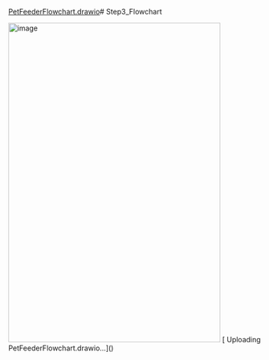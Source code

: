 [PetFeederFlowchart.drawio](https://github.com/user-attachments/files/21820641/PetFeederFlowchart.drawio)# Step3_Flowchart

<img width="422" height="636" alt="image" src="https://github.com/user-attachments/assets/b9fc5e3c-1a52-4c64-8851-d6d93cc9740f" />
[<mxfile host="app.diagrams.net" agent="Mozilla/5.0 (Macintosh; Intel Mac OS X 10_15_7) AppleWebKit/537.36 (KHTML, like Gecko) Chrome/139.0.0.0 Safari/537.36" version="28.1.0">
  <diagram name="Page-1" id="yYzGTbN9yNe7kIP0_YxP">
    <mxGraphModel dx="946" dy="610" grid="1" gridSize="10" guides="1" tooltips="1" connect="1" arrows="1" fold="1" page="1" pageScale="1" pageWidth="827" pageHeight="1169" math="0" shadow="0">
      <root>
        <mxCell id="0" />
        <mxCell id="1" parent="0" />
        <mxCell id="5iD_YcGHnu7gFCSjVhSL-74" style="edgeStyle=orthogonalEdgeStyle;rounded=0;orthogonalLoop=1;jettySize=auto;html=1;entryX=0.5;entryY=0;entryDx=0;entryDy=0;" parent="1" source="5iD_YcGHnu7gFCSjVhSL-1" target="5iD_YcGHnu7gFCSjVhSL-73" edge="1">
          <mxGeometry relative="1" as="geometry" />
        </mxCell>
        <mxCell id="5iD_YcGHnu7gFCSjVhSL-1" value="Start" style="rounded=1;whiteSpace=wrap;html=1;fillColor=#d5e8d4;strokeColor=#82b366;" parent="1" vertex="1">
          <mxGeometry x="354" y="60" width="120" height="60" as="geometry" />
        </mxCell>
        <mxCell id="5iD_YcGHnu7gFCSjVhSL-43" style="edgeStyle=orthogonalEdgeStyle;rounded=0;orthogonalLoop=1;jettySize=auto;html=1;entryX=0.5;entryY=0;entryDx=0;entryDy=0;" parent="1" source="5iD_YcGHnu7gFCSjVhSL-40" target="5iD_YcGHnu7gFCSjVhSL-41" edge="1">
          <mxGeometry relative="1" as="geometry" />
        </mxCell>
        <mxCell id="5iD_YcGHnu7gFCSjVhSL-40" value="Check current time within real time clock" style="rounded=0;whiteSpace=wrap;html=1;fillColor=#dae8fc;strokeColor=#6c8ebf;" parent="1" vertex="1">
          <mxGeometry x="354" y="180" width="120" height="60" as="geometry" />
        </mxCell>
        <mxCell id="5iD_YcGHnu7gFCSjVhSL-45" style="edgeStyle=orthogonalEdgeStyle;rounded=0;orthogonalLoop=1;jettySize=auto;html=1;entryX=0.5;entryY=0;entryDx=0;entryDy=0;" parent="1" source="5iD_YcGHnu7gFCSjVhSL-41" target="5iD_YcGHnu7gFCSjVhSL-44" edge="1">
          <mxGeometry relative="1" as="geometry" />
        </mxCell>
        <mxCell id="5iD_YcGHnu7gFCSjVhSL-41" value="Is it 8am or 6pm?" style="rhombus;whiteSpace=wrap;html=1;fillColor=#ffe6cc;strokeColor=#d79b00;" parent="1" vertex="1">
          <mxGeometry x="351" y="290" width="126" height="80" as="geometry" />
        </mxCell>
        <mxCell id="5iD_YcGHnu7gFCSjVhSL-47" style="edgeStyle=orthogonalEdgeStyle;rounded=0;orthogonalLoop=1;jettySize=auto;html=1;entryX=0.5;entryY=0;entryDx=0;entryDy=0;" parent="1" source="5iD_YcGHnu7gFCSjVhSL-44" target="5iD_YcGHnu7gFCSjVhSL-46" edge="1">
          <mxGeometry relative="1" as="geometry" />
        </mxCell>
        <mxCell id="5iD_YcGHnu7gFCSjVhSL-44" value="Rotate motor to dispense food" style="rounded=0;whiteSpace=wrap;html=1;fillColor=#dae8fc;strokeColor=#6c8ebf;" parent="1" vertex="1">
          <mxGeometry x="354" y="440" width="120" height="60" as="geometry" />
        </mxCell>
        <mxCell id="5iD_YcGHnu7gFCSjVhSL-84" style="edgeStyle=orthogonalEdgeStyle;rounded=0;orthogonalLoop=1;jettySize=auto;html=1;entryX=0;entryY=0.5;entryDx=0;entryDy=0;" parent="1" source="5iD_YcGHnu7gFCSjVhSL-46" target="5iD_YcGHnu7gFCSjVhSL-82" edge="1">
          <mxGeometry relative="1" as="geometry" />
        </mxCell>
        <mxCell id="5iD_YcGHnu7gFCSjVhSL-121" style="edgeStyle=orthogonalEdgeStyle;rounded=0;orthogonalLoop=1;jettySize=auto;html=1;entryX=0.5;entryY=0;entryDx=0;entryDy=0;" parent="1" source="5iD_YcGHnu7gFCSjVhSL-46" target="5iD_YcGHnu7gFCSjVhSL-120" edge="1">
          <mxGeometry relative="1" as="geometry" />
        </mxCell>
        <mxCell id="5iD_YcGHnu7gFCSjVhSL-46" value="Has bowl weight increased?" style="rhombus;whiteSpace=wrap;html=1;fillColor=#ffe6cc;strokeColor=#d79b00;" parent="1" vertex="1">
          <mxGeometry x="342" y="570" width="144" height="80" as="geometry" />
        </mxCell>
        <mxCell id="5iD_YcGHnu7gFCSjVhSL-53" value="Yes" style="text;html=1;align=center;verticalAlign=middle;whiteSpace=wrap;rounded=0;" parent="1" vertex="1">
          <mxGeometry x="370" y="390" width="60" height="30" as="geometry" />
        </mxCell>
        <mxCell id="5iD_YcGHnu7gFCSjVhSL-54" value="No" style="text;html=1;align=center;verticalAlign=middle;whiteSpace=wrap;rounded=0;" parent="1" vertex="1">
          <mxGeometry x="477" y="300" width="60" height="30" as="geometry" />
        </mxCell>
        <mxCell id="5iD_YcGHnu7gFCSjVhSL-60" style="edgeStyle=orthogonalEdgeStyle;rounded=0;orthogonalLoop=1;jettySize=auto;html=1;entryX=0.5;entryY=0;entryDx=0;entryDy=0;" parent="1" source="5iD_YcGHnu7gFCSjVhSL-55" edge="1">
          <mxGeometry relative="1" as="geometry">
            <mxPoint x="414" y="850" as="targetPoint" />
          </mxGeometry>
        </mxCell>
        <mxCell id="5iD_YcGHnu7gFCSjVhSL-55" value="Record bowl weight" style="rounded=0;whiteSpace=wrap;html=1;fillColor=#dae8fc;strokeColor=#6c8ebf;" parent="1" vertex="1">
          <mxGeometry x="354" y="720" width="120" height="60" as="geometry" />
        </mxCell>
        <mxCell id="5iD_YcGHnu7gFCSjVhSL-67" style="edgeStyle=orthogonalEdgeStyle;rounded=0;orthogonalLoop=1;jettySize=auto;html=1;entryX=0.5;entryY=0;entryDx=0;entryDy=0;" parent="1" source="5iD_YcGHnu7gFCSjVhSL-64" target="5iD_YcGHnu7gFCSjVhSL-66" edge="1">
          <mxGeometry relative="1" as="geometry" />
        </mxCell>
        <mxCell id="5iD_YcGHnu7gFCSjVhSL-133" style="edgeStyle=orthogonalEdgeStyle;rounded=0;orthogonalLoop=1;jettySize=auto;html=1;entryX=1;entryY=0.5;entryDx=0;entryDy=0;" parent="1" source="5iD_YcGHnu7gFCSjVhSL-64" target="5iD_YcGHnu7gFCSjVhSL-132" edge="1">
          <mxGeometry relative="1" as="geometry" />
        </mxCell>
        <mxCell id="5iD_YcGHnu7gFCSjVhSL-64" value="Is the recorded weight correct to the desired weight limit?" style="rhombus;whiteSpace=wrap;html=1;fillColor=#ffe6cc;strokeColor=#d79b00;" parent="1" vertex="1">
          <mxGeometry x="342.75" y="850" width="142.5" height="110" as="geometry" />
        </mxCell>
        <mxCell id="5iD_YcGHnu7gFCSjVhSL-69" style="edgeStyle=orthogonalEdgeStyle;rounded=0;orthogonalLoop=1;jettySize=auto;html=1;entryX=0.5;entryY=0;entryDx=0;entryDy=0;" parent="1" source="5iD_YcGHnu7gFCSjVhSL-66" target="5iD_YcGHnu7gFCSjVhSL-68" edge="1">
          <mxGeometry relative="1" as="geometry" />
        </mxCell>
        <mxCell id="5iD_YcGHnu7gFCSjVhSL-66" value="Feeding succesful" style="rounded=0;whiteSpace=wrap;html=1;fillColor=#dae8fc;strokeColor=#6c8ebf;" parent="1" vertex="1">
          <mxGeometry x="354" y="1030" width="120" height="60" as="geometry" />
        </mxCell>
        <mxCell id="5iD_YcGHnu7gFCSjVhSL-68" value="End" style="rounded=1;whiteSpace=wrap;html=1;fillColor=#d5e8d4;strokeColor=#82b366;" parent="1" vertex="1">
          <mxGeometry x="354" y="1150" width="120" height="60" as="geometry" />
        </mxCell>
        <mxCell id="5iD_YcGHnu7gFCSjVhSL-70" value="Yes" style="text;html=1;align=center;verticalAlign=middle;whiteSpace=wrap;rounded=0;" parent="1" vertex="1">
          <mxGeometry x="360" y="980" width="60" height="30" as="geometry" />
        </mxCell>
        <mxCell id="5iD_YcGHnu7gFCSjVhSL-110" style="edgeStyle=orthogonalEdgeStyle;rounded=0;orthogonalLoop=1;jettySize=auto;html=1;entryX=0.5;entryY=0;entryDx=0;entryDy=0;" parent="1" source="5iD_YcGHnu7gFCSjVhSL-72" target="5iD_YcGHnu7gFCSjVhSL-108" edge="1">
          <mxGeometry relative="1" as="geometry" />
        </mxCell>
        <mxCell id="5iD_YcGHnu7gFCSjVhSL-72" value="Has 10 minutes elapsed?" style="rhombus;whiteSpace=wrap;html=1;fillColor=#ffe6cc;strokeColor=#d79b00;" parent="1" vertex="1">
          <mxGeometry x="760" y="710" width="140" height="100" as="geometry" />
        </mxCell>
        <mxCell id="5iD_YcGHnu7gFCSjVhSL-75" style="edgeStyle=orthogonalEdgeStyle;rounded=0;orthogonalLoop=1;jettySize=auto;html=1;entryX=0.5;entryY=0;entryDx=0;entryDy=0;" parent="1" source="5iD_YcGHnu7gFCSjVhSL-73" target="5iD_YcGHnu7gFCSjVhSL-40" edge="1">
          <mxGeometry relative="1" as="geometry" />
        </mxCell>
        <mxCell id="5iD_YcGHnu7gFCSjVhSL-73" value="" style="ellipse;whiteSpace=wrap;html=1;aspect=fixed;" parent="1" vertex="1">
          <mxGeometry x="404" y="140" width="20" height="20" as="geometry" />
        </mxCell>
        <mxCell id="5iD_YcGHnu7gFCSjVhSL-78" value="" style="endArrow=none;html=1;rounded=0;" parent="1" edge="1">
          <mxGeometry width="50" height="50" relative="1" as="geometry">
            <mxPoint x="550" y="330" as="sourcePoint" />
            <mxPoint x="550" y="150" as="targetPoint" />
          </mxGeometry>
        </mxCell>
        <mxCell id="5iD_YcGHnu7gFCSjVhSL-79" value="" style="endArrow=classic;html=1;rounded=0;entryX=1;entryY=0.5;entryDx=0;entryDy=0;" parent="1" target="5iD_YcGHnu7gFCSjVhSL-73" edge="1">
          <mxGeometry width="50" height="50" relative="1" as="geometry">
            <mxPoint x="550" y="150" as="sourcePoint" />
            <mxPoint x="600" y="100" as="targetPoint" />
          </mxGeometry>
        </mxCell>
        <mxCell id="5iD_YcGHnu7gFCSjVhSL-81" value="" style="endArrow=none;html=1;rounded=0;exitX=1;exitY=0.5;exitDx=0;exitDy=0;" parent="1" source="5iD_YcGHnu7gFCSjVhSL-41" edge="1">
          <mxGeometry width="50" height="50" relative="1" as="geometry">
            <mxPoint x="480" y="330" as="sourcePoint" />
            <mxPoint x="550" y="330" as="targetPoint" />
          </mxGeometry>
        </mxCell>
        <mxCell id="5iD_YcGHnu7gFCSjVhSL-82" value="Start 10 minute timer within real-time clock" style="rounded=0;whiteSpace=wrap;html=1;fillColor=#dae8fc;strokeColor=#6c8ebf;" parent="1" vertex="1">
          <mxGeometry x="570" y="580" width="120" height="60" as="geometry" />
        </mxCell>
        <mxCell id="5iD_YcGHnu7gFCSjVhSL-83" value="Yes" style="text;html=1;align=center;verticalAlign=middle;whiteSpace=wrap;rounded=0;" parent="1" vertex="1">
          <mxGeometry x="364" y="640" width="60" height="30" as="geometry" />
        </mxCell>
        <mxCell id="5iD_YcGHnu7gFCSjVhSL-85" value="No" style="text;html=1;align=center;verticalAlign=middle;whiteSpace=wrap;rounded=0;" parent="1" vertex="1">
          <mxGeometry x="490" y="585" width="60" height="30" as="geometry" />
        </mxCell>
        <mxCell id="5iD_YcGHnu7gFCSjVhSL-98" style="edgeStyle=orthogonalEdgeStyle;rounded=0;orthogonalLoop=1;jettySize=auto;html=1;entryX=0.5;entryY=0;entryDx=0;entryDy=0;" parent="1" source="5iD_YcGHnu7gFCSjVhSL-90" target="5iD_YcGHnu7gFCSjVhSL-72" edge="1">
          <mxGeometry relative="1" as="geometry" />
        </mxCell>
        <mxCell id="5iD_YcGHnu7gFCSjVhSL-90" value="Check if 10 minutes has elapsed" style="rounded=0;whiteSpace=wrap;html=1;fillColor=#dae8fc;strokeColor=#6c8ebf;" parent="1" vertex="1">
          <mxGeometry x="770" y="580" width="120" height="60" as="geometry" />
        </mxCell>
        <mxCell id="5iD_YcGHnu7gFCSjVhSL-93" style="edgeStyle=orthogonalEdgeStyle;rounded=0;orthogonalLoop=1;jettySize=auto;html=1;entryX=0;entryY=0.5;entryDx=0;entryDy=0;" parent="1" source="5iD_YcGHnu7gFCSjVhSL-91" target="5iD_YcGHnu7gFCSjVhSL-90" edge="1">
          <mxGeometry relative="1" as="geometry" />
        </mxCell>
        <mxCell id="5iD_YcGHnu7gFCSjVhSL-91" value="" style="ellipse;whiteSpace=wrap;html=1;aspect=fixed;" parent="1" vertex="1">
          <mxGeometry x="720" y="600" width="20" height="20" as="geometry" />
        </mxCell>
        <mxCell id="5iD_YcGHnu7gFCSjVhSL-92" style="edgeStyle=orthogonalEdgeStyle;rounded=0;orthogonalLoop=1;jettySize=auto;html=1;entryX=0;entryY=0.5;entryDx=0;entryDy=0;" parent="1" source="5iD_YcGHnu7gFCSjVhSL-82" target="5iD_YcGHnu7gFCSjVhSL-91" edge="1">
          <mxGeometry relative="1" as="geometry" />
        </mxCell>
        <mxCell id="5iD_YcGHnu7gFCSjVhSL-105" value="" style="endArrow=none;html=1;rounded=0;" parent="1" edge="1">
          <mxGeometry width="50" height="50" relative="1" as="geometry">
            <mxPoint x="730" y="760" as="sourcePoint" />
            <mxPoint x="760" y="760" as="targetPoint" />
          </mxGeometry>
        </mxCell>
        <mxCell id="5iD_YcGHnu7gFCSjVhSL-106" value="" style="endArrow=classic;html=1;rounded=0;entryX=0.5;entryY=1;entryDx=0;entryDy=0;" parent="1" target="5iD_YcGHnu7gFCSjVhSL-91" edge="1">
          <mxGeometry width="50" height="50" relative="1" as="geometry">
            <mxPoint x="730" y="760" as="sourcePoint" />
            <mxPoint x="780" y="710" as="targetPoint" />
          </mxGeometry>
        </mxCell>
        <mxCell id="5iD_YcGHnu7gFCSjVhSL-107" value="No" style="text;html=1;align=center;verticalAlign=middle;whiteSpace=wrap;rounded=0;" parent="1" vertex="1">
          <mxGeometry x="680" y="680" width="60" height="30" as="geometry" />
        </mxCell>
        <mxCell id="5iD_YcGHnu7gFCSjVhSL-111" style="edgeStyle=orthogonalEdgeStyle;rounded=0;orthogonalLoop=1;jettySize=auto;html=1;entryX=0.5;entryY=0;entryDx=0;entryDy=0;" parent="1" source="5iD_YcGHnu7gFCSjVhSL-108" target="5iD_YcGHnu7gFCSjVhSL-109" edge="1">
          <mxGeometry relative="1" as="geometry" />
        </mxCell>
        <mxCell id="5iD_YcGHnu7gFCSjVhSL-108" value="Check bowl weight" style="rounded=0;whiteSpace=wrap;html=1;fillColor=#dae8fc;strokeColor=#6c8ebf;" parent="1" vertex="1">
          <mxGeometry x="770" y="850" width="120" height="60" as="geometry" />
        </mxCell>
        <mxCell id="5iD_YcGHnu7gFCSjVhSL-129" style="edgeStyle=orthogonalEdgeStyle;rounded=0;orthogonalLoop=1;jettySize=auto;html=1;entryX=0.5;entryY=0;entryDx=0;entryDy=0;" parent="1" source="5iD_YcGHnu7gFCSjVhSL-109" target="5iD_YcGHnu7gFCSjVhSL-128" edge="1">
          <mxGeometry relative="1" as="geometry" />
        </mxCell>
        <mxCell id="5iD_YcGHnu7gFCSjVhSL-109" value="Has bowl weight increased?" style="rhombus;whiteSpace=wrap;html=1;fillColor=#ffe6cc;strokeColor=#d79b00;" parent="1" vertex="1">
          <mxGeometry x="758" y="950" width="144" height="80" as="geometry" />
        </mxCell>
        <mxCell id="5iD_YcGHnu7gFCSjVhSL-123" style="edgeStyle=orthogonalEdgeStyle;rounded=0;orthogonalLoop=1;jettySize=auto;html=1;entryX=0.5;entryY=0;entryDx=0;entryDy=0;" parent="1" source="5iD_YcGHnu7gFCSjVhSL-120" target="5iD_YcGHnu7gFCSjVhSL-55" edge="1">
          <mxGeometry relative="1" as="geometry" />
        </mxCell>
        <mxCell id="5iD_YcGHnu7gFCSjVhSL-120" value="" style="ellipse;whiteSpace=wrap;html=1;aspect=fixed;" parent="1" vertex="1">
          <mxGeometry x="404" y="670" width="20" height="20" as="geometry" />
        </mxCell>
        <mxCell id="5iD_YcGHnu7gFCSjVhSL-124" value="" style="endArrow=none;html=1;rounded=0;" parent="1" edge="1">
          <mxGeometry width="50" height="50" relative="1" as="geometry">
            <mxPoint x="760" y="990" as="sourcePoint" />
            <mxPoint x="680" y="990" as="targetPoint" />
          </mxGeometry>
        </mxCell>
        <mxCell id="5iD_YcGHnu7gFCSjVhSL-125" value="" style="endArrow=none;html=1;rounded=0;entryX=0;entryY=0;entryDx=0;entryDy=0;" parent="1" target="5iD_YcGHnu7gFCSjVhSL-107" edge="1">
          <mxGeometry width="50" height="50" relative="1" as="geometry">
            <mxPoint x="680" y="990" as="sourcePoint" />
            <mxPoint x="730" y="940" as="targetPoint" />
          </mxGeometry>
        </mxCell>
        <mxCell id="5iD_YcGHnu7gFCSjVhSL-126" value="" style="endArrow=classic;html=1;rounded=0;entryX=1;entryY=0.5;entryDx=0;entryDy=0;" parent="1" target="5iD_YcGHnu7gFCSjVhSL-120" edge="1">
          <mxGeometry width="50" height="50" relative="1" as="geometry">
            <mxPoint x="680" y="680" as="sourcePoint" />
            <mxPoint x="730" y="630" as="targetPoint" />
          </mxGeometry>
        </mxCell>
        <mxCell id="5iD_YcGHnu7gFCSjVhSL-127" value="Yes" style="text;html=1;align=center;verticalAlign=middle;whiteSpace=wrap;rounded=0;" parent="1" vertex="1">
          <mxGeometry x="690" y="990" width="60" height="30" as="geometry" />
        </mxCell>
        <mxCell id="5iD_YcGHnu7gFCSjVhSL-128" value="Send error notification to app" style="rounded=0;whiteSpace=wrap;html=1;fillColor=#dae8fc;strokeColor=#6c8ebf;" parent="1" vertex="1">
          <mxGeometry x="770" y="1090" width="120" height="60" as="geometry" />
        </mxCell>
        <mxCell id="5iD_YcGHnu7gFCSjVhSL-130" value="No" style="text;html=1;align=center;verticalAlign=middle;whiteSpace=wrap;rounded=0;" parent="1" vertex="1">
          <mxGeometry x="827" y="1040" width="60" height="30" as="geometry" />
        </mxCell>
        <mxCell id="5iD_YcGHnu7gFCSjVhSL-131" value="Yes" style="text;html=1;align=center;verticalAlign=middle;whiteSpace=wrap;rounded=0;" parent="1" vertex="1">
          <mxGeometry x="780" y="810" width="60" height="30" as="geometry" />
        </mxCell>
        <mxCell id="5iD_YcGHnu7gFCSjVhSL-132" value="Send error notification to app" style="rounded=0;whiteSpace=wrap;html=1;fillColor=#dae8fc;strokeColor=#6c8ebf;" parent="1" vertex="1">
          <mxGeometry x="140" y="875" width="120" height="60" as="geometry" />
        </mxCell>
        <mxCell id="5iD_YcGHnu7gFCSjVhSL-134" value="No" style="text;html=1;align=center;verticalAlign=middle;whiteSpace=wrap;rounded=0;" parent="1" vertex="1">
          <mxGeometry x="280" y="881" width="60" height="30" as="geometry" />
        </mxCell>
      </root>
    </mxGraphModel>
  </diagram>
</mxfile>
Uploading PetFeederFlowchart.drawio…]()
